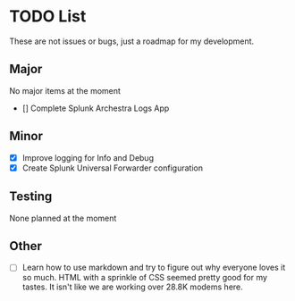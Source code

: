 # TODO List

These are not issues or bugs, just a roadmap for my development.

## Major
No major items at the moment

- [] Complete Splunk Archestra Logs App  

## Minor
- [X] Improve logging for Info and Debug
- [X] Create Splunk Universal Forwarder configuration

## Testing
None planned at the moment


## Other
- [ ] Learn how to use markdown and try to figure out why everyone loves it so much.  HTML with a sprinkle of CSS seemed pretty good for my tastes.  It isn't like we are working over 28.8K modems here.


